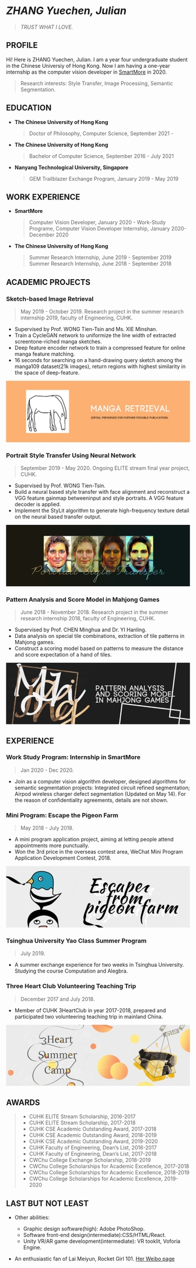 # *ZHANG Yuechen, Julian*
>*TRUST WHAT I LOVE.*

## PROFILE
Hi! Here is ZHANG Yuechen, Julian. I am a year four undergraduate student in the Chinese Universiy of Hong Kong. Now I am having a one-year internship as the computer vision developer in [SmartMore](https://www.smartmore.com) in 2020.
>Research interests: Style Transfer, Image Processing, Semantic Segmentation.

## EDUCATION
- **The Chinese University of Hong Kong**
  > Doctor of Philosophy, Computer Science, September 2021 - 
- **The Chinese University of Hong Kong**
  > Bachelor of Computer Science, September 2016 - July 2021
- **Nanyang Technological University, Singapore**
  > GEM Trailblazer Exchange Program, January 2019 - May 2019
 
## WORK EXPERIENCE
- **SmartMore**
  > Computer Vision Developer, January 2020 -
  > Work-Study Programe, Computer Vision Developer Internship, January 2020- December 2020
- **The Chinese University of Hong Kong**
  > Summer Research Internship, June 2019 - September 2019
  > Summer Research Internship, June 2018 - September 2018
  
## ACADEMIC PROJECTS
### Sketch-based Image Retrieval
>May 2019 - October 2019. Research project in the summer research internship 2019, faculty of Engineering, CUHK.
- Supervised by Prof. WONG Tien-Tsin and Ms. XIE Minshan.
- Train a CycleGAN network to uniformize the line width of extracted screentone-riched manga sketches. 
- Deep feature encoder network to train a compressed feature for online manga feature matching.
- 16 seconds for searching on a hand-drawing query sketch among the manga109 dataset(21k images), return regions with highest similarity in the space of deep-feature.
  
![Sketch-based Image Retrieval Using Region Proposal Network](/img/004.jpg "Sketch-based Image Retrieval Using Region Proposal Network")

### Portrait Style Transfer Using Neural Network
>September 2019 - May 2020. Ongoing ELITE stream final year project, CUHK.
- Supervised by Prof. WONG Tien-Tsin.
- Build a neural based style transfer with face alignment and reconstruct a VGG feature gainmap betweeninput and style portraits. A VGG feature decoder is applied.
- Implement the StyLit algorithm to generate high-frequency texture detail on the neural based transfer output.
  
![Portrait Style Transfer Using Neural Network](/img/005.jpg "Portrait Style Transfer Using Neural Network")

### Pattern Analysis and Score Model in Mahjong Games
>June 2018 - November 2018. Research project in the summer research internship 2018, faculty of Engineering, CUHK.
- Supervised by Prof. CHEN Minghua and Dr. YI Hanling.
- Data analysis on special tile combinations, extraction of tile patterns in Mahjong games.
- Construct a scoring model based on patterns to measure the distance and score expectation of a hand of tiles.

![Pattern Analysis and Score Model in Mahjong Games](/img/002.jpg "Pattern Analysis and Score Model in Mahjong Games")

## EXPERIENCE
### Work Study Program: Internship in SmartMore
>Jan 2020 - Dec 2020.
- Join as a computer vision algorithm developer, designed algorithms for semantic segmentation projects: Integrated circuit refined segmentation; Airpod wireless charger defect segmentation (Updated on May 14). For the reason of confidentiality agreements, details are not shown.

### Mini Program: Escape the Pigeon Farm
>May 2018 - July 2018. 
- A mini program application project, aiming at letting people attend appointments more punctually.
- Won the 3rd price in the overseas contest area, WeChat Mini Program Application Development Contest, 2018.

![Mini Program: Escape the Pigeon Farm](/img/001.jpg "Mini Program: Escape the Pigeon Farm")
### Tsinghua University Yao Class Summer Program
> July 2019.
- A summer exchange experience for two weeks in Tsinghua University. Studying the course Computation and Alegbra.

### Three Heart Club Volunteering Teaching Trip
> December 2017 and July 2018.
- Member of CUHK 3HeartClub in year 2017-2018, prepared and participated two volunteering teaching trip in mainland China.
  
![Mini Program: Escape the Pigeon Farm](/img/003.jpg "Mini Program: Escape the Pigeon Farm")

## AWARDS
> - CUHK ELITE Stream Scholarship, 2016-2017
> - CUHK ELITE Stream Scholarship, 2017-2018
> - CUHK CSE Academic Outstanding Award, 2017-2018
> - CUHK CSE Academic Outstanding Award, 2018-2019
> - CUHK CSE Academic Outstanding Award, 2019-2020
> - CUHK Faculty of Engineering, Dean’s List, 2016-2017
> - CUHK Faculty of Engineering, Dean’s List, 2017-2018
> - CWChu College Exchange Scholarship, 2018-2019
> - CWChu College Scholarships for Academic Excellence, 2017-2018
> - CWChu College Scholarships for Academic Excellence, 2018-2019
> - CWChu College Scholarships for Academic Excellence, 2019-2020


## LAST BUT NOT LEAST
- Other abilities: 
  - Graphic design software(high): Adobe PhotoShop. 
  - Software front-end design(intermediate):CSS/HTML/React. 
  - Unity VR/AR game development(intermediate): VR tooklit, Voforia Engine.
  
- An enthusiastic fan of Lai Meiyun, Rocket Girl 101. [Her Weibo page](https://www.weibo.com/p/1004065541182601)
  

<script type="text/javascript" id="clustrmaps" src="//clustrmaps.com/map_v2.js?d=pUXiGSWRZAOMyV4HZ4k_qeaaEmRtei5Nbmuno6ABr_o&cl=ffffff&w=a"></script>
